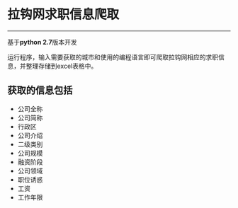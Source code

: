# 拉钩网求职信息爬取
***
基于**python 2.7**版本开发

运行程序，输入需要获取的城市和使用的编程语言即可爬取拉钩网相应的求职信息，并整理存储到excel表格中。

## 获取的信息包括
- 公司全称
- 公司简称
- 行政区
- 公司介绍
- 二级类别
- 公司规模
- 融资阶段
- 公司领域
- 职位诱惑
- 工资
- 工作年限